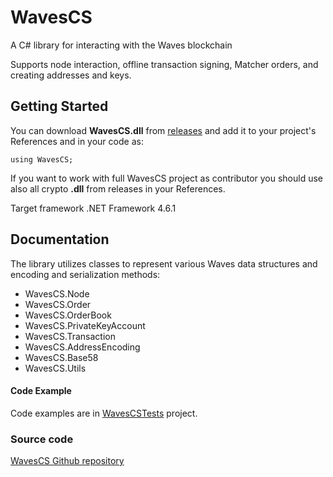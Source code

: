# WavesCS
A C# library for interacting with the Waves blockchain

Supports node interaction, offline transaction signing, Matcher orders, and creating addresses and keys.

## Getting Started

You can download **WavesCS.dll** from [releases](https://github.com/wavesplatform/WavesCS/releases) and add it to your project's References and in your code as:
```
using WavesCS;
```

If you want to work with full WavesCS project as contributor you should use also all crypto **.dll** from releases in your References.

Target framework .NET Framework 4.6.1
## Documentation

The library utilizes classes to represent various Waves data structures and encoding and serialization methods:

- WavesCS.Node
- WavesCS.Order
- WavesCS.OrderBook
- WavesCS.PrivateKeyAccount
- WavesCS.Transaction
- WavesCS.AddressEncoding
- WavesCS.Base58
- WavesCS.Utils


#### Code Example
Code examples are in [WavesCSTests](https://github.com/wavesplatform/WavesCS/tree/master/WavesCSTests) project.

### Source code
[WavesCS Github repository](https://github.com/wavesplatform/WavesCS)